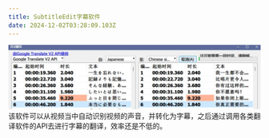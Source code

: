 ```yaml
---
title: SubtitleEdit字幕软件
date: 2024-12-02T03:28:09.103Z
---
```


![image.png](https://raw.githubusercontent.com/vannear/olikonimgbed/main/99a78c811d0fd861cb702b0eebbc9725.image.webp)
该软件可以从视频当中自动识别视频的声音，并转化为字幕，之后通过调用各类翻译软件的API去进行字幕的翻译，效率还是不低的。